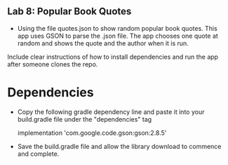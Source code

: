 ## Lab 8: Popular Book Quotes
* Using the file quotes.json to show random popular book quotes. This app uses GSON to parse the .json file. The app chooses one quote at random and shows the quote and the author when it is run.

Include clear instructions of how to install dependencies and run the app after someone clones the repo.

# Dependencies
* Copy the following gradle dependency line and paste it into your build.gradle file under the "dependencies" tag

  implementation 'com.google.code.gson:gson:2.8.5'
* Save the build.gradle file and allow the library download to commence and complete.